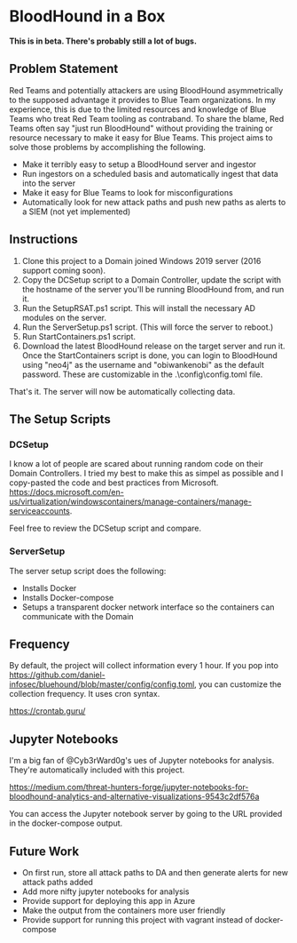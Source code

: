 # BloodHound in a Box

**This is in beta. There's probably still a lot of bugs.**

## Problem Statement

Red Teams and potentially attackers are using BloodHound asymmetrically to the supposed advantage it provides to Blue Team organizations. In my experience, this is due to the limited resources and knowledge of Blue Teams who treat Red Team tooling as contraband. To share the blame, Red Teams often say "just run BloodHound" without providing the training or resource necessary to make it easy for Blue Teams. This project aims to solve those problems by accomplishing the following.

* Make it terribly easy to setup a BloodHound server and ingestor
* Run ingestors on a scheduled basis and automatically ingest that data into the server
* Make it easy for Blue Teams to look for misconfigurations
* Automatically look for new attack paths and push new paths as alerts to a SIEM (not yet implemented)

## Instructions

1. Clone this project to a Domain joined Windows 2019 server (2016 support coming soon).
2. Copy the DCSetup script to a Domain Controller, update the script with the hostname of the server you'll be running BloodHound from, and run it.
3. Run the SetupRSAT.ps1 script. This will install the necessary AD modules on the server.
4. Run the ServerSetup.ps1 script. (This will force the server to reboot.)
5. Run StartContainers.ps1 script.
6. Download the latest BloodHound release on the target server and run it. Once the StartContainers script is done, you can login to BloodHound using "neo4j" as the username and "obiwankenobi" as the default password. These are customizable in the .\config\config.toml file.

That's it. The server will now be automatically collecting data.

## The Setup Scripts

### DCSetup

I know a lot of people are scared about running random code on their Domain Controllers. I tried my best to make this as simpel as possible and I copy-pasted the code and best practices from Microsoft. https://docs.microsoft.com/en-us/virtualization/windowscontainers/manage-containers/manage-serviceaccounts.

Feel free to review the DCSetup script and compare.

### ServerSetup

The server setup script does the following:

* Installs Docker
* Installs Docker-compose
* Setups a transparent docker network interface so the containers can communicate with the Domain

## Frequency

By default, the project will collect information every 1 hour. If you pop into https://github.com/daniel-infosec/bluehound/blob/master/config/config.toml, you can customize the collection frequency. It uses cron syntax.

https://crontab.guru/

## Jupyter Notebooks

I'm a big fan of @Cyb3rWard0g's ues of Jupyter notebooks for analysis. They're automatically included with this project.

https://medium.com/threat-hunters-forge/jupyter-notebooks-for-bloodhound-analytics-and-alternative-visualizations-9543c2df576a

You can access the Jupyter notebook server by going to the URL provided in the docker-compose output.

## Future Work

* On first run, store all attack paths to DA and then generate alerts for new attack paths added
* Add more nifty jupyter notebooks for analysis
* Provide support for deploying this app in Azure
* Make the output from the containers more user friendly
* Provide support for running this project with vagrant instead of docker-compose
